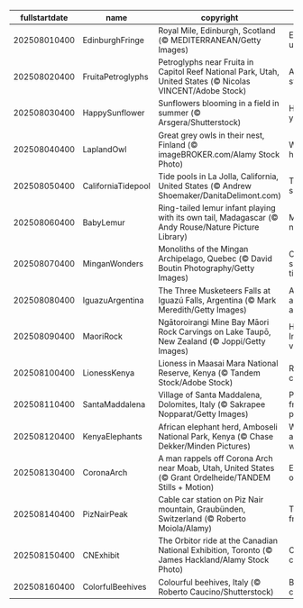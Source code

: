 |fullstartdate|name|copyright|title|image|
|--|--|--|--|--|
202508010400|EdinburghFringe|Royal Mile, Edinburgh, Scotland (© MEDITERRANEAN/Getty Images)|Expect the unexpected|![](/en-CA/2025/08/202508010400EdinburghFringe.jpg)|
202508020400|FruitaPetroglyphs|Petroglyphs near Fruita in Capitol Reef National Park, Utah, United States (© Nicolas VINCENT/Adobe Stock)|Age-old storyboard|![](/en-CA/2025/08/202508020400FruitaPetroglyphs.jpg)|
202508030400|HappySunflower|Sunflowers blooming in a field in summer (© Arsgera/Shutterstock)|Hello yellow!|![](/en-CA/2025/08/202508030400HappySunflower.jpg)|
202508040400|LaplandOwl|Great grey owls in their nest, Finland (© imageBROKER.com/Alamy Stock Photo)|Whooo's home?|![](/en-CA/2025/08/202508040400LaplandOwl.jpg)|
202508050400|CaliforniaTidepool|Tide pools in La Jolla, California, United States (© Andrew Shoemaker/DanitaDelimont.com)|Tide and seek|![](/en-CA/2025/08/202508050400CaliforniaTidepool.jpg)|
202508060400|BabyLemur|Ring-tailed lemur infant playing with its own tail, Madagascar (© Andy Rouse/Nature Picture Library)|Madagascar native|![](/en-CA/2025/08/202508060400BabyLemur.jpg)|
202508070400|MinganWonders|Monoliths of the Mingan Archipelago, Quebec (© David Boutin Photography/Getty Images)|Carved by sea and time|![](/en-CA/2025/08/202508070400MinganWonders.jpg)|
202508080400|IguazuArgentina|The Three Musketeers Falls at Iguazú Falls, Argentina (© Mark Meredith/Getty Images)|All for falls and falls for all|![](/en-CA/2025/08/202508080400IguazuArgentina.jpg)|
202508090400|MaoriRock|Ngātoroirangi Mine Bay Māori Rock Carvings on Lake Taupō, New Zealand (© Joppi/Getty Images)|Honouring Indigenous voices|![](/en-CA/2025/08/202508090400MaoriRock.jpg)|
202508100400|LionessKenya|Lioness in Maasai Mara National Reserve, Kenya (© Tandem Stock/Adobe Stock)|Roar for a cause|![](/en-CA/2025/08/202508100400LionessKenya.jpg)|
202508110400|SantaMaddalena|Village of Santa Maddalena, Dolomites, Italy (© Sakrapee Nopparat/Getty Images)|Postcard from the peaks|![](/en-CA/2025/08/202508110400SantaMaddalena.jpg)|
202508120400|KenyaElephants|African elephant herd, Amboseli National Park, Kenya (© Chase Dekker/Minden Pictures)|Wild, wise and wonderful|![](/en-CA/2025/08/202508120400KenyaElephants.jpg)|
202508130400|CoronaArch|A man rappels off Corona Arch near Moab, Utah, United States (© Grant Ordelheide/TANDEM Stills + Motion)|Earth's open secret|![](/en-CA/2025/08/202508130400CoronaArch.jpg)|
202508140400|PizNairPeak|Cable car station on Piz Nair mountain, Graubünden, Switzerland (© Roberto Moiola/Alamy)|Taking it from the top|![](/en-CA/2025/08/202508140400PizNairPeak.jpg)|
202508150400|CNExhibit|The Orbitor ride at the Canadian National Exhibition, Toronto (© James Hackland/Alamy Stock Photo)|CNE nights, city lights|![](/en-CA/2025/08/202508150400CNExhibit.jpg)|
202508160400|ColorfulBeehives|Colourful beehives, Italy (© Roberto Caucino/Shutterstock)|Bee the change|![](/en-CA/2025/08/202508160400ColorfulBeehives.jpg)|
